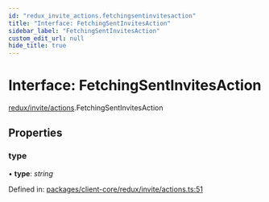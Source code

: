 ```yaml
---
id: "redux_invite_actions.fetchingsentinvitesaction"
title: "Interface: FetchingSentInvitesAction"
sidebar_label: "FetchingSentInvitesAction"
custom_edit_url: null
hide_title: true
---
```


# Interface: FetchingSentInvitesAction

[redux/invite/actions](../modules/redux_invite_actions.md).FetchingSentInvitesAction

## Properties

### type

• **type**: *string*

Defined in: [packages/client-core/redux/invite/actions.ts:51](https://github.com/xr3ngine/xr3ngine/blob/56376a778/packages/client-core/redux/invite/actions.ts#L51)
